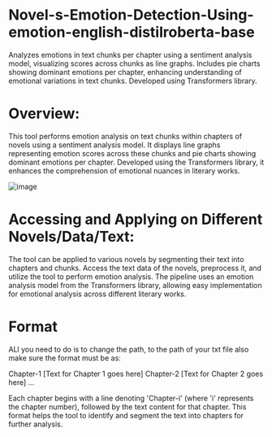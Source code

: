 # Novel-s-Emotion-Detection-Using-emotion-english-distilroberta-base
Analyzes emotions in text chunks per chapter using a sentiment analysis model, visualizing scores across chunks as line graphs. Includes pie charts showing dominant emotions per chapter, enhancing understanding of emotional variations in text chunks. Developed using Transformers library.



# Overview:
This tool performs emotion analysis on text chunks within chapters of novels using a sentiment analysis model. It displays line graphs representing emotion scores across these chunks and pie charts showing dominant emotions per chapter. Developed using the Transformers library, it enhances the comprehension of emotional nuances in literary works.

![image](https://github.com/Hasibwajid/Novel-s-Emotion-Detection-Using-emotion-english-distilroberta-base/assets/72168225/88a4a527-13e5-4d3d-bb90-36b092410dc1)

# Accessing and Applying on Different Novels/Data/Text:
The tool can be applied to various novels by segmenting their text into chapters and chunks. Access the text data of the novels, preprocess it, and utilize the tool to perform emotion analysis. The pipeline uses an emotion analysis model from the Transformers library, allowing easy implementation for emotional analysis across different literary works.

# Format 
ALl you need to do is to change the path, to the path of your txt file also make sure the format must be as:

Chapter-1
[Text for Chapter 1 goes here]
Chapter-2
[Text for Chapter 2 goes here]
...

Each chapter begins with a line denoting 'Chapter-i' (where 'i' represents the chapter number), followed by the text content for that chapter. This format helps the tool to identify and segment the text into chapters for further analysis.

